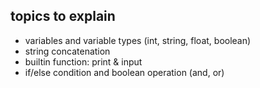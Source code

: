 ## topics to explain
* variables and variable types (int, string, float, boolean)
* string concatenation
* builtin function: print & input
* if/else condition and boolean operation (and, or)

